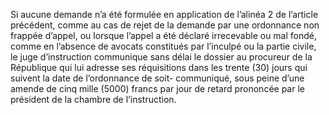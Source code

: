Si aucune demande n’a été formulée en application de l’alinéa 2 de l’article précédent, comme au cas de rejet de la demande par une ordonnance non frappée d’appel, ou lorsque l’appel a été déclaré irrecevable ou mal fondé, comme en l’absence de avocats constitués par l’inculpé ou la partie civile, le juge d’instruction communique sans délai le dossier au procureur de la République qui lui adresse ses réquisitions dans les trente (30) jours qui suivent la date de l’ordonnance de soit- communiqué, sous peine d’une amende de cinq mille (5000) francs par jour de retard prononcée par le président de la chambre de l’instruction.